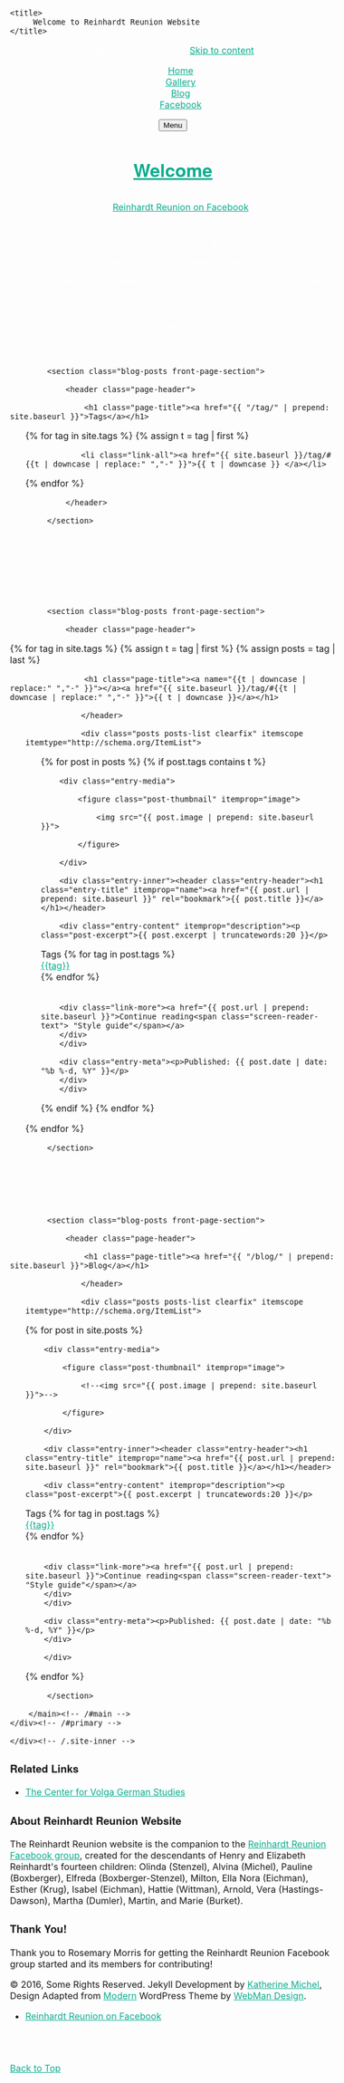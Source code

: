<!doctype html>
<html class="no-js" lang="en-US">

<head>

<meta charset="UTF-8" />
<meta name="viewport" content="width=device-width, initial-scale=1, maximum-scale=1" />
<link rel="profile" href="http://gmpg.org/xfn/11" />
<!--<link rel="pingback" href="http://themedemos.webmandesign.eu/modern/xmlrpc.php" />-->

    <title>
         Welcome to Reinhardt Reunion Website
    </title>
	
<!--
<link href='https://fonts.googleapis.com/css?family=Sacramento' rel='stylesheet' type='text/css'>
<link href='https://fonts.googleapis.com/css?family=Pacifico' rel='stylesheet' type='text/css'>	
<link href='https://fonts.googleapis.com/css?family=Dancing+Script' rel='stylesheet' type='text/css'>
-->

<meta name='robots' content='noindex,follow' />
<link rel='stylesheet' id='zilla-likes-css'  href='/css/zilla-likes.css' type='text/css' media='all' />
<link rel='stylesheet' id='jetpack-top-posts-widget-css'  href="/reinhardt-reunion-website-jekyll/css/top-posts-style.css">
<link rel='stylesheet' id='wm-google-fonts-css'  href='//fonts.googleapis.com/css?family=Fira+Sans%3A400%2C300&#038;subset' type='text/css' media='all' />
<link rel='stylesheet' href="/reinhardt-reunion-website-jekyll/css/genericons.css">
<link rel='stylesheet' href="/reinhardt-reunion-website-jekyll/css/slick.css">
<link rel='stylesheet' href="/reinhardt-reunion-website-jekyll/css/starter.css">
<link rel='stylesheet' href="/reinhardt-reunion-website-jekyll/css/style.css">
<link rel='stylesheet' href="/reinhardt-reunion-website-jekyll/css/colors.css">
<style id='wm-colors-inline-css' type='text/css'>

body{background-color:#1a1c1e}.site-banner-media:before,.banner-images:before {background:transparent;background:-webkit-linear-gradient(  top, rgba(26,28,30,0) 0%, #1a1c1e 100% );background:  linear-gradient( to bottom, rgba(26,28,30,0) 0%, #1a1c1e 100% );}.site-header,.site-header .social-links,.page-title,.taxonomy-description,.page-title,.error-404,.not-found {color:#ffffff;border-color:#ffffff;}a,.accent-color{color:#0aac8e}mark,ins,.highlight,pre:before,.pagination a,.pagination span,.label-sticky,.button,button,input[type="button"],input[type="reset"],input[type="submit"],.taxonomy-links a,.format-quote,.posts .format-quote,.format-status,.posts .format-status,.entry-content div.sharedaddy .sd-content ul li a.sd-button:not(.no-text),.post-navigation .nav-previous,.post-navigation .nav-next,.bypostauthor > .comment-body .comment-author:before,.comment-navigation a,.widget_calendar tbody a,.widget .tagcloud a:hover,body #infinite-handle span,.menu-toggle:before,.format-gallery .slick-prev,.format-gallery .slick-next {background-color:#0aac8e;color:#ffffff;}.entry-content div.sharedaddy .sd-content ul li a.sd-button:not(.no-text){color:#ffffff !important}mark,ins,.highlight {-webkit-box-shadow:.38em 0 0 #0aac8e, -.38em 0 0 #0aac8e;  box-shadow:.38em 0 0 #0aac8e, -.38em 0 0 #0aac8e;}.infinite-loader .spinner > div > div{background:#0aac8e !important}.label-sticky:before,.label-sticky:after {border-top-color:#0aac8e;border-right-color:#0aac8e;}input:focus,select:focus,textarea:focus,.widget .tagcloud a:hover{border-color:#0aac8e}.post-navigation .has-post-thumbnail:before {background:#0aac8e;background:-webkit-linear-gradient(  right, rgba(10,172,142,0) 19%, #0aac8e 81% );background:  linear-gradient( to left, rgba(10,172,142,0) 19%, #0aac8e 81% );}.post-navigation .nav-next.has-post-thumbnail:before {background:#0aac8e;background:-webkit-linear-gradient( left, rgba(10,172,142,0) 19%, #0aac8e 81% );background:  linear-gradient( to right, rgba(10,172,142,0) 19%, #0aac8e 81% );}body {font-family:'Fira Sans', 'Helvetica Neue', Helvetica, Arial, sans-serif;font-size:16px;}h1, h2, h3, h4, h5, h6,.h1, .h2, .h3, .h4, .h5, .h6{font-family:'Fira Sans', 'Helvetica Neue', Helvetica, Arial, sans-serif}.site-title{font-family:'Fira Sans', 'Helvetica Neue', Helvetica, Arial, sans-serif}


</style>
<link rel='stylesheet' id='jetpack_css-css'  href='http://themedemos.webmandesign.eu/modern/wp-content/plugins/jetpack/css/jetpack.css' type='text/css' media='all' />
<!-- This site uses the Google Analytics by MonsterInsights plugin v5.5 - Universal disabled - https://www.monsterinsights.com/ -->

<!--
<script type="text/javascript">

	var _gaq = _gaq || [];
	_gaq.push(['_setAccount', 'UA-31342245-9']);
	_gaq.push(['_gat._forceSSL']);
	_gaq.push(['_trackPageview']);

	(function () {
		var ga = document.createElement('script');
		ga.type = 'text/javascript';
		ga.async = true;
		ga.src = ('https:' == document.location.protocol ? 'https://ssl' : 'http://www') + '.google-analytics.com/ga.js';
		var s = document.getElementsByTagName('script')[0];
		s.parentNode.insertBefore(ga, s);
	})();
</script>
-->

<!-- / Google Analytics by MonsterInsights -->

<script type='text/javascript' src='//ajax.googleapis.com/ajax/libs/jquery/1.12.3/jquery.min.js'></script>
<script type='text/javascript'>try{jQuery.noConflict();}catch(e){};</script>
<script type='text/javascript' src='http://themedemos.webmandesign.eu/modern/wp-includes/js/jquery/jquery-migrate.min.js'></script>
<script type='text/javascript'>
/* <![CDATA[ */
var zilla_likes = {"ajaxurl":"https:\/\/themedemos.webmandesign.eu\/modern\/wp-admin\/admin-ajax.php"};
/* ]]> */
</script>
<script type='text/javascript' src='http://themedemos.webmandesign.eu/modern/wp-content/plugins/zilla-likes/scripts/zilla-likes.js'></script>
<link rel='https://api.w.org/' href='http://themedemos.webmandesign.eu/modern/wp-json/' />
<link rel="canonical" href="http://themedemos.webmandesign.eu/modern/" />
<link rel="alternate" type="application/json+oembed" href="http://themedemos.webmandesign.eu/modern/wp-json/oembed/1.0/embed?url=http%3A%2F%2Fthemedemos.webmandesign.eu%2Fmodern%2F" />
<link rel="alternate" type="text/xml+oembed" href="http://themedemos.webmandesign.eu/modern/wp-json/oembed/1.0/embed?url=http%3A%2F%2Fthemedemos.webmandesign.eu%2Fmodern%2F&#038;format=xml" />
<script type="text/javascript">
(function(url){
	if(/(?:Chrome\/26\.0\.1410\.63 Safari\/537\.31|WordfenceTestMonBot)/.test(navigator.userAgent)){ return; }
	var addEvent = function(evt, handler) {
		if (window.addEventListener) {
			document.addEventListener(evt, handler, false);
		} else if (window.attachEvent) {
			document.attachEvent('on' + evt, handler);
		}
	};
	var removeEvent = function(evt, handler) {
		if (window.removeEventListener) {
			document.removeEventListener(evt, handler, false);
		} else if (window.detachEvent) {
			document.detachEvent('on' + evt, handler);
		}
	};
	var evts = 'contextmenu dblclick drag dragend dragenter dragleave dragover dragstart drop keydown keypress keyup mousedown mousemove mouseout mouseover mouseup mousewheel scroll'.split(' ');
	var logHuman = function() {
		var wfscr = document.createElement('script');
		wfscr.type = 'text/javascript';
		wfscr.async = true;
		wfscr.src = url + '&r=' + Math.random();
		(document.getElementsByTagName('head')[0]||document.getElementsByTagName('body')[0]).appendChild(wfscr);
		for (var i = 0; i < evts.length; i++) {
			removeEvent(evts[i], logHuman);
		}
	};
	for (var i = 0; i < evts.length; i++) {
		addEvent(evts[i], logHuman);
	}
})('//themedemos.webmandesign.eu/modern/?wordfence_logHuman=1&hid=E11F74C10CC8B994A4248822AFC2CB0E');
</script>

<link rel='dns-prefetch' href='//v0.wordpress.com'>
<style type='text/css'>img#wpstats{display:none}</style>

<!-- Jetpack Open Graph Tags -->
<meta property="og:type" content="website" />
<meta property="og:title" content="Modern" />
<meta property="og:description" content="Reinhardt Reunion Website" />
<meta property="og:url" content="http://themedemos.webmandesign.eu/modern/" />
<meta property="og:site_name" content="Modern" />
<meta property="og:image" content="http://themedemos.webmandesign.eu/modern/wp-content/uploads/sites/8/2014/11/webman-545a9d0d_site_icon.png" />
<meta property="og:image:width" content="512" />
<meta property="og:image:height" content="512" />
<meta property="og:locale" content="en_US" />
<meta name="twitter:site" content="@webmandesigneu" />
<meta name="twitter:card" content="summary" />
<link rel="icon" href="http://themedemos.webmandesign.eu/modern/wp-content/uploads/sites/8/2014/11/webman-545a9d0d_site_icon-50x50.png" sizes="32x32" />
<link rel="icon" href="http://themedemos.webmandesign.eu/modern/wp-content/uploads/sites/8/2014/11/webman-545a9d0d_site_icon-420x420.png" sizes="192x192" />
<link rel="apple-touch-icon-precomposed" href="http://themedemos.webmandesign.eu/modern/wp-content/uploads/sites/8/2014/11/webman-545a9d0d_site_icon-420x420.png" />
<meta name="msapplication-TileImage" content="http://themedemos.webmandesign.eu/modern/wp-content/uploads/sites/8/2014/11/webman-545a9d0d_site_icon-420x420.png" />

</head>

<body id="top" class="downscroll-enabled home is-singular page page-id-2 page-template page-template-_front page-template-page-template page-template-page-template_front-php">

<div id="page" class="hfeed site">
	<div class="site-inner">

<header id="masthead" class="site-header" role="banner" itemscope itemtype="http://schema.org/WPHeader">

<nav id="site-navigation" class="main-navigation" role="navigation" itemscope itemtype="http://schema.org/SiteNavigationElement"><span class="screen-reader-text">Modern site navigation</span><a class="skip-link screen-reader-text" href="#content">Skip to content</a><div class="main-navigation-inner"><div class="menu"><ul><li id="menu-item-14" class="menu-item menu-item-type-post_type menu-item-object-page current-menu-item page_item page-item-2 current_page_item menu-item-14 active-menu-item"><a href="/reinhardt-reunion-website-jekyll/">Home</a></li>
<li id="menu-item-15" class="menu-item menu-item-type-custom menu-item-object-custom menu-item-15"><a href="/reinhardt-reunion-website-jekyll/gallery/">Gallery</a></li>
<li id="menu-item-15" class="menu-item menu-item-type-custom menu-item-object-custom menu-item-15"><a href="/reinhardt-reunion-website-jekyll/blog/">Blog</span></a></li>
<li id="menu-item-15" class="menu-item menu-item-type-custom menu-item-object-custom menu-item-15"><a href="https://www.facebook.com/groups/1671389859766863" target="_blank">Facebook</span></a></li>
<!--<li id="menu-item-15" class="menu-item menu-item-type-custom menu-item-object-custom menu-item-15"><a href="/admin" target="_blank">Admin</a></li>-->
</ul></div>

<!--<div id="nav-search-form" class="nav-search-form"><a href="#" id="search-toggle" class="search-toggle"><span class="screen-reader-text">Search</span></a>
<form method="get" class="form-search" action="http://themedemos.webmandesign.eu/modern/">
	<label for="search-field" class="screen-reader-text">Search</label>
	<input type="search" value="" placeholder="Search field: type and press enter" name="s" class="search-field" id="search-field" />
</form></div>-->

</div>

<button id="menu-toggle" class="menu-toggle" aria-controls="site-navigation" aria-expanded="false">Menu</button></nav><div class="site-branding"><h1 class="site-title logo type-text"><a href="/reinhardt-reunion-website-jekyll/" title="Modern | WordPress Theme by WebMan"><span class="text-logo">Welcome</span></a></h1><h2 class="site-description"> </h2></div><div class="social-links"><ul id="menu-social-links" class="social-links-items"><li id="menu-item-8" class="menu-item menu-item-type-custom menu-item-object-custom menu-item-8"><a href="https://www.facebook.com/groups/1671389859766863" target="_blank" onclick="_gaq.push(['_trackEvent', 'outbound-widget', 'https://www.facebook.com/groups/1671389859766863', 'WebMan on Facebook']);" ><span class="screen-reader-text">Reinhardt Reunion on Facebook</span></a></li>
</ul></div>




<div id="site-banner" class="site-banner no-slider">

	<div class="site-banner-inner">
		
<div class="site-banner-content">
	
	<div class="site-banner-media">

		<figure class="site-banner-thumbnail">

			<img src="../images/header.png"" width="1920" height="1080" alt="" />

		</figure>

	</div>
	
</div>
	</div>

</div>

</header>

			<section class="blog-posts front-page-section">

				<header class="page-header">

					<h1 class="page-title"><a href="{{ "/tag/" | prepend: site.baseurl }}">Tags</a></h1>


<div class="posts posts-list clearfix" itemscope itemtype="http://schema.org/ItemList"><ul class="taxonomy-links taxonomy-jetpack-portfolio-type">

{% for tag in site.tags %}
{% assign t = tag | first %}	

				<li class="link-all"><a href="{{ site.baseurl }}/tag/#{{t | downcase | replace:" ","-" }}">{{ t | downcase }} </a></li>

{% endfor %}

</div>

				</header>

			</section>









			<section class="blog-posts front-page-section">

				<header class="page-header">

{% for tag in site.tags %}
  {% assign t = tag | first %}
  {% assign posts = tag | last %}

<!--
<h4><a name="{{t | downcase | replace:" ","-" }}"></a><a class="internal" href="{{ site.baseurl }}/tag/#{{t | downcase | replace:" ","-" }}">{{ t | downcase }}</a></h4>-->

					<h1 class="page-title"><a name="{{t | downcase | replace:" ","-" }}"></a><a href="{{ site.baseurl }}/tag/#{{t | downcase | replace:" ","-" }}">{{ t | downcase }}</a></h1>

<div class="posts posts-list clearfix" itemscope itemtype="http://schema.org/ItemList"><ul class="taxonomy-links taxonomy-jetpack-portfolio-type">

				</header>

				<div class="posts posts-list clearfix" itemscope itemtype="http://schema.org/ItemList">



<ul>

{% for post in posts %}
  {% if post.tags contains t %}

  <!--<li>
    <a href="{{ site.baseurl }}/{{ post.url }}">{{ post.title }}</a>
    <span class="date">{{ post.date | date: "%B %-d, %Y"  }}</span>
  </li>-->





<article id="post-160" class="post-160 jetpack-portfolio type-jetpack-portfolio status-publish format-standard has-post-thumbnail hentry jetpack-portfolio-type-movies jetpack-portfolio-tag-films jetpack-portfolio-tag-movies-2" itemscope itemprop="blogPost" itemtype="http://schema.org/BlogPosting">

		<div class="entry-media">

			<figure class="post-thumbnail" itemprop="image">

				<img src="{{ post.image | prepend: site.baseurl }}">

			</figure>

		</div>
		
		<div class="entry-inner"><header class="entry-header"><h1 class="entry-title" itemprop="name"><a href="{{ post.url | prepend: site.baseurl }}" rel="bookmark">{{ post.title }}</a></h1></header>
		
		<div class="entry-content" itemprop="description"><p class="post-excerpt">{{ post.excerpt | truncatewords:20 }}</p>

<div class="tags">
Tags
<!--{% for tag in page.tags %} <div class='tag'><a href='/tag/#{{tag}}'>{{tag}}</a></div> {% endfor %}-->
{% for tag in post.tags %} <div class='tag'><a href="{{ site.baseurl }}/tag/#{{tag}}" }}">{{tag}}</a></div> {% endfor %}
</div></br>

		<div class="link-more"><a href="{{ post.url | prepend: site.baseurl }}">Continue reading<span class="screen-reader-text"> "Style guide"</span></a>
		</div>
		</div>
	
		<div class="entry-meta"><p>Published: {{ post.date | date: "%b %-d, %Y" }}</p> 
		</div>
		</div>


  {% endif %}
{% endfor %}
</ul>


</article>

{% endfor %}
			
 </div>


			</section>







			<section class="blog-posts front-page-section">

				<header class="page-header">

					<h1 class="page-title"><a href="{{ "/blog/" | prepend: site.baseurl }}">Blog</a></h1>

<div class="posts posts-list clearfix" itemscope itemtype="http://schema.org/ItemList"><ul class="taxonomy-links taxonomy-jetpack-portfolio-type">

				</header>

				<div class="posts posts-list clearfix" itemscope itemtype="http://schema.org/ItemList">

{% for post in site.posts %}

<article id="post-160" class="post-160 jetpack-portfolio type-jetpack-portfolio status-publish format-standard has-post-thumbnail hentry jetpack-portfolio-type-movies jetpack-portfolio-tag-films jetpack-portfolio-tag-movies-2" itemscope itemprop="blogPost" itemtype="http://schema.org/BlogPosting">

		<div class="entry-media">

			<figure class="post-thumbnail" itemprop="image">

				<!--<img src="{{ post.image | prepend: site.baseurl  }}">-->

			</figure>

		</div>
		
		<div class="entry-inner"><header class="entry-header"><h1 class="entry-title" itemprop="name"><a href="{{ post.url | prepend: site.baseurl }}" rel="bookmark">{{ post.title }}</a></h1></header>
		
		<div class="entry-content" itemprop="description"><p class="post-excerpt">{{ post.excerpt | truncatewords:20 }}</p>

<div class="tags">
Tags
<!--{% for tag in post.tags %} <div class='tag'><a href='/tag/#{{tag}}'>{{tag}}</a></div> {% endfor %}-->
{% for tag in post.tags %} <div class='tag'><a href="{{ site.baseurl }}/tag/#{{tag}}" }}">{{tag}}</a></div> {% endfor %}
</div></br>

		<div class="link-more"><a href="{{ post.url | prepend: site.baseurl }}">Continue reading<span class="screen-reader-text"> "Style guide"</span></a>
		</div>
		</div>
	
		<div class="entry-meta"><p>Published: {{ post.date | date: "%b %-d, %Y" }}</p> 
		</div>

		</div>

</article>
			
{% endfor %}

 </div>

			</section>

		</main><!-- /#main -->
	</div><!-- /#primary -->
</div><!-- /#content -->


	</div><!-- /.site-inner -->
</div><!-- /#page -->














<footer id="colophon" class="site-footer" itemscope itemtype="http://schema.org/WPFooter">

<div class="site-footer-area footer-area-footer-widgets"><div id="footer-widgets" class="footer-widgets clearfix columns-3" data-columns="3">

<div id="footer-widgets-container" class="widget-area footer-widgets-container widgets-count-3" data-widgets-count="3">
<div id="recent-comments-2" class="widget widget_recent_comments"><h3 class="widget-title">Related Links</h3><ul id="recentcomments"><li class="recentcomments"><a href="http://cvgs.cu-portland.edu" target="_blank">The Center for Volga German Studies</a></li></div>

<div id="text-2" class="widget widget_text"><h3 class="widget-title">About Reinhardt Reunion Website</h3>			<div class="textwidget"><p>The Reinhardt Reunion website is the companion to the <a title="Reinhardt Reunion Facebook group" href="https://www.facebook.com/groups/1671389859766863" target="_blank">Reinhardt Reunion Facebook group</a>, created for the descendants of Henry and Elizabeth Reinhardt's fourteen children: Olinda (Stenzel), Alvina (Michel), Pauline (Boxberger), Elfreda (Boxberger-Stenzel), Milton, Ella Nora (Eichman), Esther (Krug), Isabel (Eichman), Hattie (Wittman), Arnold, Vera (Hastings-Dawson), Martha (Dumler), Martin, and Marie (Burket).</p>
</div>
</div>

<div id="text-2" class="widget widget_text"><h3 class="widget-title">Thank You!</h3><div class="textwidget"><p>Thank you to Rosemary Morris for getting the Reinhardt Reunion Facebook group started and its members for contributing!</p> 
</div>
</div>

<!--
<div id="tag_cloud-2" class="widget widget_tag_cloud"><h3 class="widget-title">Thank You!</h3><div class="tagcloud">
	
<a href='http://themedemos.webmandesign.eu/modern/tag/audio/' class='tag-link-31 tag-link-position-1' title='3 topics' style='font-size: 12.941176470588pt;'>Audio</a>
<a href='http://themedemos.webmandesign.eu/modern/tag/comments/' class='tag-link-40 tag-link-position-2' title='2 topics' style='font-size: 10.964705882353pt;'>Comments</a>
<a href='http://themedemos.webmandesign.eu/modern/tag/excerpt/' class='tag-link-42 tag-link-position-3' title='7 topics' style='font-size: 17.882352941176pt;'>Excerpt</a>
<a href='http://themedemos.webmandesign.eu/modern/tag/featured-image/' class='tag-link-46 tag-link-position-4' title='13 topics' style='font-size: 22pt;'>Featured image</a>
<a href='http://themedemos.webmandesign.eu/modern/tag/gallery-2/' class='tag-link-28 tag-link-position-5' title='1 topic' style='font-size: 8pt;'>Gallery</a>
<a href='http://themedemos.webmandesign.eu/modern/tag/html/' class='tag-link-34 tag-link-position-6' title='1 topic' style='font-size: 8pt;'>HTML</a>
<a href='http://themedemos.webmandesign.eu/modern/tag/image/' class='tag-link-30 tag-link-position-7' title='2 topics' style='font-size: 10.964705882353pt;'>Image</a>
<a href='http://themedemos.webmandesign.eu/modern/tag/link/' class='tag-link-27 tag-link-position-8' title='1 topic' style='font-size: 8pt;'>Link</a>
<a href='http://themedemos.webmandesign.eu/modern/tag/more-tag/' class='tag-link-32 tag-link-position-9' title='1 topic' style='font-size: 8pt;'>More tag</a>
<a href='http://themedemos.webmandesign.eu/modern/tag/no-excerpt/' class='tag-link-45 tag-link-position-10' title='8 topics' style='font-size: 18.705882352941pt;'>No excerpt</a>
<a href='http://themedemos.webmandesign.eu/modern/tag/no-image/' class='tag-link-33 tag-link-position-11' title='5 topics' style='font-size: 15.905882352941pt;'>No image</a>
<a href='http://themedemos.webmandesign.eu/modern/tag/no-title/' class='tag-link-43 tag-link-position-12' title='3 topics' style='font-size: 12.941176470588pt;'>No title</a>
<a href='http://themedemos.webmandesign.eu/modern/tag/paginated/' class='tag-link-14 tag-link-position-13' title='1 topic' style='font-size: 8pt;'>Paginated</a>
<a href='http://themedemos.webmandesign.eu/modern/tag/parted/' class='tag-link-13 tag-link-position-14' title='1 topic' style='font-size: 8pt;'>Parted</a>
<a href='http://themedemos.webmandesign.eu/modern/tag/post-format/' class='tag-link-26 tag-link-position-15' title='12 topics' style='font-size: 21.341176470588pt;'>Post format</a>
<a href='http://themedemos.webmandesign.eu/modern/tag/quote/' class='tag-link-37 tag-link-position-16' title='1 topic' style='font-size: 8pt;'>Quote</a>
<a href='http://themedemos.webmandesign.eu/modern/tag/self-hosted/' class='tag-link-48 tag-link-position-17' title='4 topics' style='font-size: 14.588235294118pt;'>Self hosted</a>
<a href='http://themedemos.webmandesign.eu/modern/tag/slideshow/' class='tag-link-44 tag-link-position-18' title='1 topic' style='font-size: 8pt;'>Slideshow</a>
<a href='http://themedemos.webmandesign.eu/modern/tag/soundcloud/' class='tag-link-41 tag-link-position-19' title='1 topic' style='font-size: 8pt;'>SoundCloud</a>
<a href='http://themedemos.webmandesign.eu/modern/tag/status/' class='tag-link-29 tag-link-position-20' title='1 topic' style='font-size: 8pt;'>Status</a>
<a href='http://themedemos.webmandesign.eu/modern/tag/styles/' class='tag-link-35 tag-link-position-21' title='1 topic' style='font-size: 8pt;'>Styles</a>
<a href='http://themedemos.webmandesign.eu/modern/tag/typography/' class='tag-link-36 tag-link-position-22' title='1 topic' style='font-size: 8pt;'>Typography</a>
<a href='http://themedemos.webmandesign.eu/modern/tag/video/' class='tag-link-38 tag-link-position-23' title='3 topics' style='font-size: 12.941176470588pt;'>Video</a>
<a href='http://themedemos.webmandesign.eu/modern/tag/vimeo/' class='tag-link-39 tag-link-position-24' title='1 topic' style='font-size: 8pt;'>Vimeo</a></div>

				<!--<div class="posts posts-list clearfix" itemscope itemtype="http://schema.org/ItemList"><ul class="taxonomy-links taxonomy-jetpack-portfolio-type"><li class="link-all">
					<a href="http://themedemos.webmandesign.eu/modern/portfolio/">All photos</a></li>
					<li><a href="http://themedemos.webmandesign.eu/modern/project-type/illustration/">Vintage</a></li>
					<li><a href="http://themedemos.webmandesign.eu/modern/project-type/movies/">Modern</a></li>
					<li><a href="http://themedemos.webmandesign.eu/modern/project-type/photography/">Henry and Elizabeth Reinhardt and Family</a></li>
					<li><a href="http://themedemos.webmandesign.eu/modern/project-type/photography/">Olinda Reinhardt-Stenzel Family</a></li>
					<li><a href="http://themedemos.webmandesign.eu/modern/project-type/photography/">Alvina Reinhardt-Michel Family</a></li>
					<li><a href="http://themedemos.webmandesign.eu/modern/project-type/photography/">Pauline Reinhardt-Boxberger Family</a></li>
					<li><a href="http://themedemos.webmandesign.eu/modern/project-type/photography/">Elfreda Reinhardt-Boxberger-Stenzel Family</a></li>
					<li><a href="http://themedemos.webmandesign.eu/modern/project-type/photography/">Milton Reinhardt Family</a></li>
					<li><a href="http://themedemos.webmandesign.eu/modern/project-type/photography/">Ella Nora Reinhardt-Eichman Family</a></li>
					<li><a href="http://themedemos.webmandesign.eu/modern/project-type/photography/">Esther Reinhardt-Krug Family</a></li>
					<li><a href="http://themedemos.webmandesign.eu/modern/project-type/photography/">Isabel Reinhardt-Eichman Family</a></li>
					<li><a href="http://themedemos.webmandesign.eu/modern/project-type/photography/">Hattie Reinhardt-Wittman Family</a></li>
					<li><a href="http://themedemos.webmandesign.eu/modern/project-type/photography/">Arnold Reinhardt Family</a></li>
					<li><a href="http://themedemos.webmandesign.eu/modern/project-type/photography/">Vera Reinhardt-Hastings-Dawson Family</a></li>
					<li><a href="http://themedemos.webmandesign.eu/modern/project-type/photography/">Martha Reinhardt-Dumler Family</a></li>
					<li><a href="http://themedemos.webmandesign.eu/modern/project-type/photography/">Martin Reinhardt Family</a></li>
					<li><a href="http://themedemos.webmandesign.eu/modern/project-type/photography/">Marie Reinhardt-Burket Family</a></li>				
				</ul>

</div>
-->

</div>

</div></div><div class="site-footer-area footer-area-site-info"><div class="site-info-container"><div class="site-info" role="contentinfo">&copy; 2016, Some Rights Reserved. Jekyll Development by <a href="https://katherinemichel.github.io" target="_blank">Katherine Michel</a>, Design Adapted from <a href="http://themedemos.webmandesign.eu/modern/"  target="_blank" title="Modern">Modern</a> WordPress Theme by <a href="http://www.webmandesign.eu" target="_blank">WebMan Design</a>. </div>

<div class="social-links"><ul id="menu-social-links" class="social-links-items"><li id="menu-item-8" class="menu-item menu-item-type-custom menu-item-object-custom menu-item-8"><a href="https://www.facebook.com/groups/1671389859766863" target="_blank" onclick="_gaq.push(['_trackEvent', 'outbound-widget', 'https://www.facebook.com/groups/1671389859766863', 'Reinhardt Reunion on Facebook']);"><span class="screen-reader-text">Reinhardt Reunion on Facebook</span></a></li>
</ul></div>

<br><br>

<div class="link-more"><a href="#top">Back to Top</a>
</div>

<!--
<div id="text-2">
<p><a href="#top" title="Back to Top">Back to Top</a></p>
</div>
-->

</div>
</div>
</ul></div></div></div>

</footer>

<link rel='stylesheet' id='jetpack-responsive-videos-style-css'  href='http://themedemos.webmandesign.eu/modern/wp-content/plugins/jetpack/modules/theme-tools/responsive-videos/responsive-videos.css' type='text/css' media='all' />
<script type='text/javascript' src='js/devicepx-jetpack.js'></script>
<script type='text/javascript' src='js/imagesloaded.pkgd.min.js'></script>
<script type='text/javascript' src='js/slick.min.js'></script>
<script type='text/javascript' src='js/scripts-navigation.js'></script>
<script type='text/javascript' src='js/scripts-global.js'></script>
<script type='text/javascript' src='js/skip-link-focus-fix.js'></script>
<script type='text/javascript' src='js/wp-embed.min.js'></script>

<script type='text/javascript' src='http://themedemos.webmandesign.eu/modern/wp-content/plugins/jetpack/modules/theme-tools/responsive-videos/responsive-videos.min.js'></script>
<script type='text/javascript' src='http://stats.wp.com/e-201622.js' async defer></script>
<script type='text/javascript'>

	_stq = window._stq || [];
	_stq.push([ 'view', {v:'ext',j:'1:4.0.3',blog:'78672196',post:'2',tz:'2',srv:'themedemos.webmandesign.eu'} ]);
	_stq.push([ 'clickTrackerInit', '78672196', '2' ]);
</script>
<!-- We need this for debugging themes using Speed Booster Pack Plugin v2.8 -->

</body>

</html>
